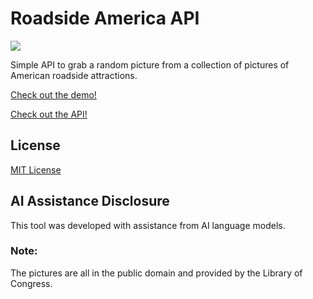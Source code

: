 # Roadside America API

<img src="https://roadside-america.dumbprojects.com/images/roadside-america.jpg"/>

Simple API to grab a random picture from a collection of pictures of American roadside attractions.

[Check out the demo!](https://roadside-america.dumbprojects.com/demo/)

[Check out the API!](https://roadside-america.dumbprojects.com/)

## License

[MIT License](LICENSE)

## AI Assistance Disclosure

This tool was developed with assistance from AI language models.

### Note:

The pictures are all in the public domain and provided by the Library of Congress.
